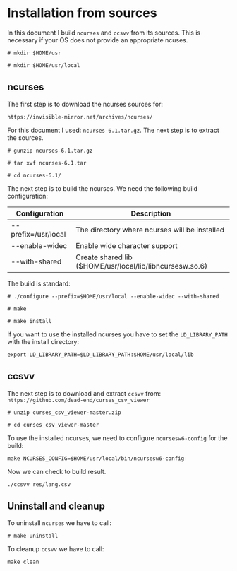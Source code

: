# Installation from sources

In this document I build `ncurses` and `ccsvv` from its sources. This is necessary if your OS does not
provide an appropriate ncuses.

```
# mkdir $HOME/usr

# mkdir $HOME/usr/local
```

## ncurses

The first step is to download the ncurses sources for:

`https://invisible-mirror.net/archives/ncurses/`

For this document I used: `ncurses-6.1.tar.gz`. The next step is to extract the sources.


```
# gunzip ncurses-6.1.tar.gz

# tar xvf ncurses-6.1.tar

# cd ncurses-6.1/
```

The next step is to build the ncurses. We need the following build configuration:

Configuration|Description
-------------|-----------
--prefix=/usr/local|The directory where ncurses will be installed
--enable-widec|Enable wide character support
--with-shared|Create shared lib ($HOME/usr/local/lib/libncursesw.so.6)

The build is standard:

```
# ./configure --prefix=$HOME/usr/local --enable-widec --with-shared

# make

# make install
```

If you want to use the installed ncurses you have to set the `LD_LIBRARY_PATH` with
the install directory:

```
export LD_LIBRARY_PATH=$LD_LIBRARY_PATH:$HOME/usr/local/lib
```

## ccsvv

The next step is to download and extract `ccsvv` from: `https://github.com/dead-end/curses_csv_viewer` 


```
# unzip curses_csv_viewer-master.zip

# cd curses_csv_viewer-master
```
To use the installed ncurses, we need to configure `ncursesw6-config` for the build:

```
make NCURSES_CONFIG=$HOME/usr/local/bin/ncursesw6-config
```

Now we can check to build result.

```
./ccsvv res/lang.csv
```

## Uninstall and cleanup

To uninstall `ncurses` we have to call:

```
# make uninstall
```

To cleanup `ccsvv` we have to call:

```
make clean
```
